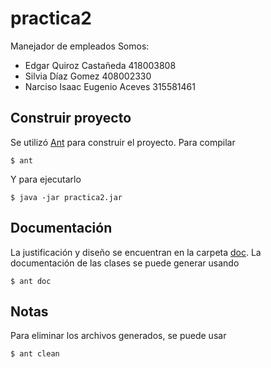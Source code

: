 # practica2
Manejador de empleados
Somos:
* Edgar Quiroz Castañeda 418003808 
* Silvia Díaz Gomez 408002330
* Narciso Isaac Eugenio Aceves 315581461
     
## Construir proyecto
Se utilizó [Ant](https://ant.apache.org) para construir el proyecto.
Para compilar

    $ ant

Y para ejecutarlo

    $ java -jar practica2.jar

## Documentación
La justificación y diseño se encuentran en la carpeta [doc](./doc).
La documentación de las clases se puede generar usando

    $ ant doc

## Notas
Para eliminar los archivos generados, se puede usar

    $ ant clean
